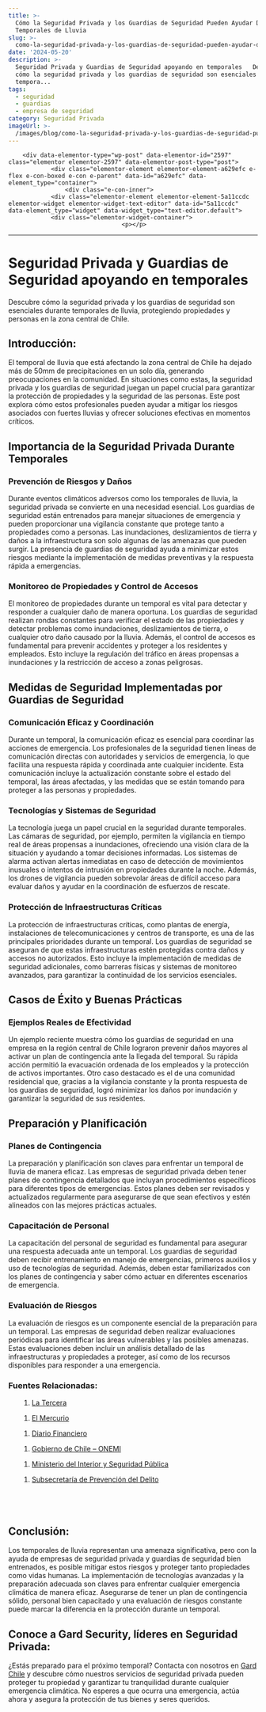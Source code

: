 ```yaml
---
title: >-
  Cómo la Seguridad Privada y los Guardias de Seguridad Pueden Ayudar Durante
  Temporales de Lluvia
slug: >-
  como-la-seguridad-privada-y-los-guardias-de-seguridad-pueden-ayudar-durante-temporales-de-lluvia
date: '2024-05-20'
description: >-
  Seguridad Privada y Guardias de Seguridad apoyando en temporales   Descubre
  cómo la seguridad privada y los guardias de seguridad son esenciales durante
  tempora...
tags:
  - seguridad
  - guardias
  - empresa de seguridad
category: Seguridad Privada
imageUrl: >-
  /images/blog/como-la-seguridad-privada-y-los-guardias-de-seguridad-pueden-ayudar-durante-temporales-de-lluvia.jpg
---
```


		<div data-elementor-type="wp-post" data-elementor-id="2597" class="elementor elementor-2597" data-elementor-post-type="post">
				<div class="elementor-element elementor-element-a629efc e-flex e-con-boxed e-con e-parent" data-id="a629efc" data-element_type="container">
					<div class="e-con-inner">
				<div class="elementor-element elementor-element-5a11ccdc elementor-widget elementor-widget-text-editor" data-id="5a11ccdc" data-element_type="widget" data-widget_type="text-editor.default">
				<div class="elementor-widget-container">
									<p></p>
<hr class="wp-block-separator has-alpha-channel-opacity">
<p></p>
<p></p>
<h1 id="h-seguridad-privada-y-guardias-de-seguridad-apoyando-en-temporales" class="wp-block-heading">Seguridad Privada y Guardias de Seguridad apoyando en temporales</h1>
<p></p>
<p></p>
<p>Descubre cómo la seguridad privada y los guardias de seguridad son esenciales durante temporales de lluvia, protegiendo propiedades y personas en la zona central de Chile.</p>
<p></p>
<p></p>
<h2 id="h-introduccion" class="wp-block-heading">Introducción:</h2>
<p></p>
<p></p>
<p>El temporal de lluvia que está afectando la zona central de Chile ha dejado más de 50mm de precipitaciones en un solo día, generando preocupaciones en la comunidad. En situaciones como estas, la seguridad privada y los guardias de seguridad juegan un papel crucial para garantizar la protección de propiedades y la seguridad de las personas. Este post explora cómo estos profesionales pueden ayudar a mitigar los riesgos asociados con fuertes lluvias y ofrecer soluciones efectivas en momentos críticos.</p>
<p></p>
<p></p>
<p></p>
<h2 id="h-importancia-de-la-seguridad-privada-durante-temporales" class="wp-block-heading">Importancia de la Seguridad Privada Durante Temporales</h2>
<p></p>
<p></p>
<h3 id="h-prevencion-de-riesgos-y-danos" class="wp-block-heading">Prevención de Riesgos y Daños</h3>
<p></p>
<p></p>
<p>Durante eventos climáticos adversos como los temporales de lluvia, la seguridad privada se convierte en una necesidad esencial. Los guardias de seguridad están entrenados para manejar situaciones de emergencia y pueden proporcionar una vigilancia constante que protege tanto a propiedades como a personas. Las inundaciones, deslizamientos de tierra y daños a la infraestructura son solo algunas de las amenazas que pueden surgir. La presencia de guardias de seguridad ayuda a minimizar estos riesgos mediante la implementación de medidas preventivas y la respuesta rápida a emergencias.</p>
<p></p>
<p></p>
<p></p>
<h3 id="h-monitoreo-de-propiedades-y-control-de-accesos" class="wp-block-heading">Monitoreo de Propiedades y Control de Accesos</h3>
<p></p>
<p></p>
<p>El monitoreo de propiedades durante un temporal es vital para detectar y responder a cualquier daño de manera oportuna. Los guardias de seguridad realizan rondas constantes para verificar el estado de las propiedades y detectar problemas como inundaciones, deslizamientos de tierra, o cualquier otro daño causado por la lluvia. Además, el control de accesos es fundamental para prevenir accidentes y proteger a los residentes y empleados. Esto incluye la regulación del tráfico en áreas propensas a inundaciones y la restricción de acceso a zonas peligrosas.</p>
<p></p>
<p></p>
<p></p>
<h2 id="h-medidas-de-seguridad-implementadas-por-guardias-de-seguridad" class="wp-block-heading">Medidas de Seguridad Implementadas por Guardias de Seguridad</h2>
<p></p>
<p></p>
<h3 id="h-comunicacion-eficaz-y-coordinacion" class="wp-block-heading">Comunicación Eficaz y Coordinación</h3>
<p></p>
<p></p>
<p>Durante un temporal, la comunicación eficaz es esencial para coordinar las acciones de emergencia. Los profesionales de la seguridad tienen líneas de comunicación directas con autoridades y servicios de emergencia, lo que facilita una respuesta rápida y coordinada ante cualquier incidente. Esta comunicación incluye la actualización constante sobre el estado del temporal, las áreas afectadas, y las medidas que se están tomando para proteger a las personas y propiedades.</p>
<p></p>
<p></p>
<p></p>
<h3 id="h-tecnologias-y-sistemas-de-seguridad" class="wp-block-heading">Tecnologías y Sistemas de Seguridad</h3>
<p></p>
<p></p>
<p>La tecnología juega un papel crucial en la seguridad durante temporales. Las cámaras de seguridad, por ejemplo, permiten la vigilancia en tiempo real de áreas propensas a inundaciones, ofreciendo una visión clara de la situación y ayudando a tomar decisiones informadas. Los sistemas de alarma activan alertas inmediatas en caso de detección de movimientos inusuales o intentos de intrusión en propiedades durante la noche. Además, los drones de vigilancia pueden sobrevolar áreas de difícil acceso para evaluar daños y ayudar en la coordinación de esfuerzos de rescate.</p>
<p></p>
<p></p>
<p></p>
<h3 id="h-proteccion-de-infraestructuras-criticas" class="wp-block-heading">Protección de Infraestructuras Críticas</h3>
<p></p>
<p></p>
<p>La protección de infraestructuras críticas, como plantas de energía, instalaciones de telecomunicaciones y centros de transporte, es una de las principales prioridades durante un temporal. Los guardias de seguridad se aseguran de que estas infraestructuras estén protegidas contra daños y accesos no autorizados. Esto incluye la implementación de medidas de seguridad adicionales, como barreras físicas y sistemas de monitoreo avanzados, para garantizar la continuidad de los servicios esenciales.</p>
<p></p>
<p></p>
<p></p>
<h2 id="h-casos-de-exito-y-buenas-practicas" class="wp-block-heading">Casos de Éxito y Buenas Prácticas</h2>
<p></p>
<p></p>
<h3 id="h-ejemplos-reales-de-efectividad" class="wp-block-heading">Ejemplos Reales de Efectividad</h3>
<p></p>
<p></p>
<p>Un ejemplo reciente muestra cómo los guardias de seguridad en una empresa en la región central de Chile lograron prevenir daños mayores al activar un plan de contingencia ante la llegada del temporal. Su rápida acción permitió la evacuación ordenada de los empleados y la protección de activos importantes. Otro caso destacado es el de una comunidad residencial que, gracias a la vigilancia constante y la pronta respuesta de los guardias de seguridad, logró minimizar los daños por inundación y garantizar la seguridad de sus residentes.</p>
<p></p>
<p></p>
<p></p>
<h2 id="h-preparacion-y-planificacion" class="wp-block-heading">Preparación y Planificación</h2>
<p></p>
<p></p>
<h3 id="h-planes-de-contingencia" class="wp-block-heading">Planes de Contingencia</h3>
<p></p>
<p></p>
<p>La preparación y planificación son claves para enfrentar un temporal de lluvia de manera eficaz. Las empresas de seguridad privada deben tener planes de contingencia detallados que incluyan procedimientos específicos para diferentes tipos de emergencias. Estos planes deben ser revisados y actualizados regularmente para asegurarse de que sean efectivos y estén alineados con las mejores prácticas actuales.</p>
<p></p>
<p></p>
<p></p>
<h3 id="h-capacitacion-de-personal" class="wp-block-heading">Capacitación de Personal</h3>
<p></p>
<p></p>
<p>La capacitación del personal de seguridad es fundamental para asegurar una respuesta adecuada ante un temporal. Los guardias de seguridad deben recibir entrenamiento en manejo de emergencias, primeros auxilios y uso de tecnologías de seguridad. Además, deben estar familiarizados con los planes de contingencia y saber cómo actuar en diferentes escenarios de emergencia.</p>
<p></p>
<p></p>
<p></p>
<h3 id="h-evaluacion-de-riesgos" class="wp-block-heading">Evaluación de Riesgos</h3>
<p></p>
<p></p>
<p>La evaluación de riesgos es un componente esencial de la preparación para un temporal. Las empresas de seguridad deben realizar evaluaciones periódicas para identificar las áreas vulnerables y las posibles amenazas. Estas evaluaciones deben incluir un análisis detallado de las infraestructuras y propiedades a proteger, así como de los recursos disponibles para responder a una emergencia.</p>
<p></p>
<p></p>
<p></p>
<h3 id="h-fuentes-relacionadas" class="wp-block-heading">Fuentes Relacionadas:</h3>
<p></p>
<p></p>
<ol class="wp-block-list">
<li style="list-style-type: none;">
<ol></ol>
</li>
</ol>
<ol>
<li style="list-style-type: none;">
<ol>
<li><a href="https://www.latercera.com/">La Tercera</a></li>
</ol>
</li>
</ol>
<p></p>
<p></p>
<ol>
<li style="list-style-type: none;">
<ol>
<li><a href="https://www.emol.com/">El Mercurio</a></li>
</ol>
</li>
</ol>
<p></p>
<p></p>
<ol>
<li style="list-style-type: none;">
<ol>
<li><a href="https://www.df.cl/">Diario Financiero</a></li>
</ol>
</li>
</ol>
<p></p>
<p></p>
<ol>
<li style="list-style-type: none;">
<ol>
<li><a href="https://www.onemi.cl/">Gobierno de Chile &#8211; ONEMI</a></li>
</ol>
</li>
</ol>
<p></p>
<p></p>
<ol>
<li style="list-style-type: none;">
<ol>
<li><a href="https://www.interior.gob.cl/">Ministerio del Interior y Seguridad Pública</a></li>
</ol>
</li>
</ol>
<p></p>
<p></p>
<ol>
<li style="list-style-type: none;">
<ol>
<li><a href="https://www.seguridadpublica.cl/">Subsecretaría de Prevención del Delito</a></li></ol></li></ol>
<p></p>
<p></p>
<p></p>
<h2 id="h-conclusion" class="wp-block-heading">&nbsp;</h2>
<h2 id="h-conclusion" class="wp-block-heading">Conclusión:</h2>
<p></p>
<p></p>
<p>Los temporales de lluvia representan una amenaza significativa, pero con la ayuda de empresas de seguridad privada y guardias de seguridad bien entrenados, es posible mitigar estos riesgos y proteger tanto propiedades como vidas humanas. La implementación de tecnologías avanzadas y la preparación adecuada son claves para enfrentar cualquier emergencia climática de manera eficaz. Asegurarse de tener un plan de contingencia sólido, personal bien capacitado y una evaluación de riesgos constante puede marcar la diferencia en la protección durante un temporal.</p>
<p></p>
<p></p>
<p></p>
<h2 id="h-conoce-a-gard-security-lideres-en-seguridad-privada" class="wp-block-heading">Conoce a Gard Security, líderes en Seguridad Privada:</h2>
<p></p>
<p></p>
<p>¿Estás preparado para el próximo temporal? Contacta con nosotros en <a href="https://gard.cl/">Gard Chile</a> y descubre cómo nuestros servicios de seguridad privada pueden proteger tu propiedad y garantizar tu tranquilidad durante cualquier emergencia climática. No esperes a que ocurra una emergencia, actúa ahora y asegura la protección de tus bienes y seres queridos.</p>
<p></p>								</div>
				</div>
					</div>
				</div>
				</div>
		
